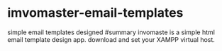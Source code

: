 # imvomaster-email-templates
simple email templates designed
 #summary
 invomaste is a simple html email template design app. download and set your XAMPP virtual host.
